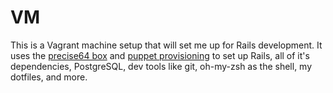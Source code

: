 # VM

This is a Vagrant machine setup that will set me up for Rails development. It uses the [precise64 box](https://vagrantcloud.com/ubuntu/boxes/precise64) and [puppet provisioning](http://docs.vagrantup.com/v2/provisioning/puppet_apply.html) to set up Rails, all of it's dependencies, PostgreSQL, dev tools like git, oh-my-zsh as the shell, my dotfiles, and more.

